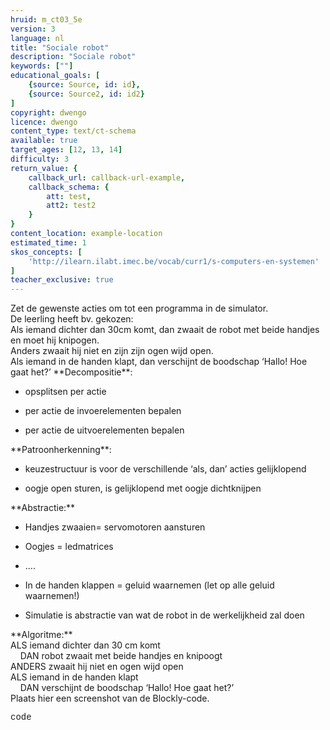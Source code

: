 ```yaml
---
hruid: m_ct03_5e
version: 3
language: nl
title: "Sociale robot"
description: "Sociale robot"
keywords: [""]
educational_goals: [
    {source: Source, id: id}, 
    {source: Source2, id: id2}
]
copyright: dwengo
licence: dwengo
content_type: text/ct-schema
available: true
target_ages: [12, 13, 14]
difficulty: 3
return_value: {
    callback_url: callback-url-example,
    callback_schema: {
        att: test,
        att2: test2
    }
}
content_location: example-location
estimated_time: 1
skos_concepts: [
    'http://ilearn.ilabt.imec.be/vocab/curr1/s-computers-en-systemen'
]
teacher_exclusive: true
---
```


<context>
Zet de gewenste acties om tot een programma in de simulator.<br>
De leerling heeft bv. gekozen: <br>
  Als iemand dichter dan 30cm komt, dan zwaait de robot met beide handjes en moet hij knipogen. <br>
  Anders zwaait hij niet en zijn zijn ogen wijd open. <br>
  Als iemand in de handen klapt, dan verschijnt de boodschap ‘Hallo! Hoe gaat het?’
</context>
<decomposition>
**Decompositie**:<br>
<ul><li>opsplitsen per actie </li></ul>
<ul><li>per actie de invoerelementen bepalen</li></ul>
<ul><li>per actie de uitvoerelementen bepalen</li></ul>
</decomposition>
<patternRecognition>
**Patroonherkenning**:<br>
<ul><li>keuzestructuur is voor de verschillende ‘als, dan’ acties gelijklopend</li></ul>
<ul><li> oogje open sturen, is gelijklopend met oogje dichtknijpen</li></ul>
</patternRecognition>
<abstraction>
**Abstractie:**<br>
<ul><li>Handjes zwaaien= servomotoren aansturen</li></ul>
<ul><li>Oogjes = ledmatrices</li></ul>
<ul><li>….</li></ul>
<ul><li>In de handen klappen = geluid waarnemen (let op alle geluid waarnemen!)</li></ul>
<ul><li>Simulatie is abstractie van wat de robot in de werkelijkheid zal doen</li></ul>
</abstraction>
<algorithms>
**Algoritme:**<br>
ALS iemand dichter dan 30 cm komt<br>
&nbsp;&nbsp;&nbsp;&nbsp;DAN robot zwaait met beide handjes en knipoogt <br>
ANDERS zwaait hij niet en ogen wijd open <br>
ALS iemand in de handen klapt<br>
&nbsp;&nbsp;&nbsp;&nbsp;DAN verschijnt de boodschap ‘Hallo! Hoe gaat het?’<br>
</algorithms>
<implementation>
Plaats hier een screenshot van de Blockly-code.
<div class="alert alert-box alert-secondary"><p style="  font-family: 'Courier New', monospace;">
code
</p>
</div>
</implementation>
